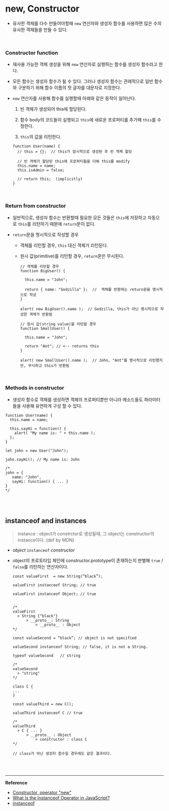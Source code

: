 # new, Constructor

- 유사한 객체를 다수 만들어야할때 `new` 연산자와 생성자 함수를 사용하면 많은 수의 유사한 객체들을 만들 수 있다.

<br>

### Constructor function

- 재사용 가능한 객체 생성을 위해 `new` 연산자로 실행하는 함수를 생성자 함수라고 한다.

- 모든 함수는 생성자 함수가 될 수 있다. 그러나 생성자 함수는 관례적으로 일반 함수와 구분하기 위해 함수 이름의 첫 글자를 대문자로 지정한다.

- `new` 연산자를 사용해  함수를 실행할때 아래와 같은 동작이 일어난다.

  1. 빈 객체가 생성되어 this에 할당된다.

  2. 함수 body의 코드들이 실행되고 `this`에 새로운 프로퍼티를 추가해 `this`를 수정한다.

  3.  `this`의 값을 리턴한다.

     ```
     function User(name) {
       // this = {};  // this가 암시적으로 생성된 후 빈 객체 할당
     
       // 빈 객체가 할당된 this에 프로퍼티들을 더해 this를 modify
       this.name = name;
       this.isAdmin = false;
     
       // return this;  (implicitly)
     }
     ```

  <br>

### Return from constructor

- 일반적으로, 생성자 함수는 반환할때 필요한 모든 것들은 `this`에 저장하고 자동으로 `this`를 리턴하기 때문에 `return`문이 없다. 

- `return`문을 명시적으로 작성할 경우

  - 객체를 리턴할 경우, `this` 대신 객체가 리턴된다.

  - 원시 값(primitive)를 리턴할 경우, `return`문은 무시된다.

    ```
    // 객체를 리턴할 경우
    function BigUser() {
    
      this.name = "John";
    
      return { name: "Godzilla" };  //  객체를 반환하는 return문을 명시적으로 작성
    }
    
    alert( new BigUser().name );  // Godzilla, this가 아닌 명시적으로 작성한 객체가 반환됨
    
    // 원시 값(string value)을 리턴할 경우
    function SmallUser() {
    
      this.name = "John";
    
      return "Ant"; // <-- returns this
    }
    
    alert( new SmallUser().name );  // John, "Ant"를 명시적으로 리턴했지만, 무시하고 this가 반환됨
    ```

  <br>

### Methods in constructor

- 생성자 함수로 객체를 생성하면 객체의 프로퍼티뿐만 아니라 메소드들도 파라미터들을 사용해 유연하게 구성 할 수 있다.

```
function User(name) {
  this.name = name;

  this.sayHi = function() {
    alert( "My name is: " + this.name );
  };
}

let john = new User("John");

john.sayHi(); // My name is: John

/*
john = {
   name: "John",
   sayHi: function() { ... }
}
*/
```

<br>

<br>

## instanceof and instances

> instance : object가 constrctor로 생성될때, 그 object는 constructor의 instance이다. (def by MDN)

- *object*  `instanceof`  *constructor* 

- object의 프로토타입 체인에 constructor.prototype이 존재하는지 판별해 `true` / `false`를 리턴하는 연산자이다.

  ```
  const valueFirst  = new String(“black”);
  
  valueFirst instanceof String; // true
  
  valueFirst instanceof Object; // true
  
  
  /*
  valueFirst
  	> String {"black"}
  		> __proto__: String
  			> __proto__ : Object
  */
  ```

  ```
  const valueSecond = “black”; // object is not specified 
  
  valueSecond instanceof String; // false, it is not a String.
  
  typeof valueSecond   // string
  
  /*
  valueSecond
  	> "string"
  */
  ```

  ```
  class C {
  ...
  }
  
  const valueThird = new C();
  
  valueThird instanceof C // true
  
  /*
  valueThird
  	> C { ... }
  		> __proto__ : Object
  			> constructor : class C
  */
  
  // class가 아닌 생성자 함수일 경우에도 같은 결과이다.
  ```

<br>

<br>


------

**Reference**

- [Constructor, operator "new"](https://javascript.info/constructor-new)
- [What Is the Instanceof Operator in JavaScript?](https://www.developintelligence.com/blog/2016/10/what-is-the-instanceof-operator-in-javascript/)
- [instanceof](https://developer.mozilla.org/en-US/docs/Web/JavaScript/Reference/Operators/instanceof)